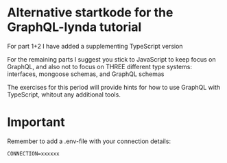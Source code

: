 # Alternative startkode for the GraphQL-lynda tutorial

For part 1+2 I have added a supplementing TypeScript version

For the remaining parts I suggest you stick to JavaScript to keep focus on GraphQL, and also not to focus on THREE different type systems: interfaces, mongoose schemas, and GraphQL schemas

The exercises for this period will provide hints for how to use GraphQL with TypeScript, whitout any additional tools.

# Important
Remember to add a .env-file with your connection details:

`CONNECTION=xxxxxx`
